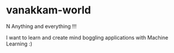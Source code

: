 # vanakkam-world
N Anything and everything !!!

I want to learn and create mind boggling applications with Machine Learning :)
